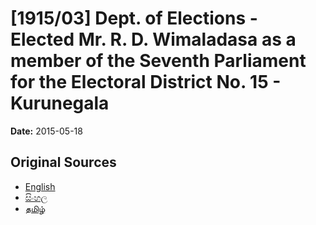 # [1915/03] Dept. of Elections - Elected Mr. R. D. Wimaladasa as a member of the Seventh Parliament for the Electoral District No. 15 - Kurunegala

**Date:** 2015-05-18

## Original Sources

- [English](https://documents.gov.lk/view/extra-gazettes/2015/5/1915-03_E.pdf)
- [සිංහල](https://documents.gov.lk/view/extra-gazettes/2015/5/1915-03_S.pdf)
- [தமிழ்](https://documents.gov.lk/view/extra-gazettes/2015/5/1915-03_T.pdf)
